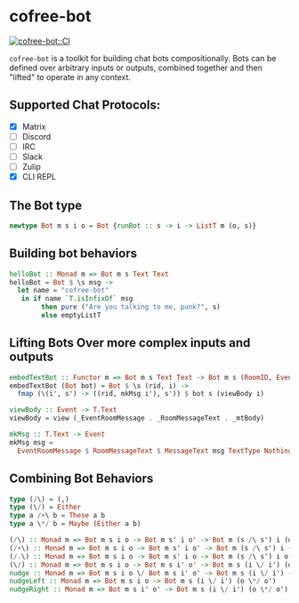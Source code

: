 cofree-bot
==========

[![cofree-bot::CI](https://github.com/cofree-coffee/cofree-bot/actions/workflows/nix.yml/badge.svg)](https://github.com/cofree-coffee/cofree-bot/actions/workflows/nix.yml)

`cofree-bot` is a toolkit for building chat bots compositionally. Bots
can be defined over arbitrary inputs or outputs, combined together and
then "lifted" to operate in any context.

Supported Chat Protocols:
-------------------------
- [x] Matrix
- [ ] Discord
- [ ] IRC
- [ ] Slack
- [ ] Zulip
- [x] CLI REPL

The Bot type
------------
```Haskell
newtype Bot m s i o = Bot {runBot :: s -> i -> ListT m (o, s)}
```

Building bot behaviors
----------------------
```Haskell
helloBot :: Monad m => Bot m s Text Text
helloBot = Bot $ \s msg ->
  let name = "cofree-bot"
   in if name `T.isInfixOf` msg
        then pure ("Are you talking to me, punk?", s)
        else emptyListT
```

Lifting Bots Over more complex inputs and outputs
-------------------------------------------------
```Haskell
embedTextBot :: Functor m => Bot m s Text Text -> Bot m s (RoomID, Event) (RoomID, Event)
embedTextBot (Bot bot) = Bot $ \s (rid, i) ->
  fmap (\(i', s') -> ((rid, mkMsg i'), s')) $ bot s (viewBody i)

viewBody :: Event -> T.Text
viewBody = view (_EventRoomMessage . _RoomMessageText . _mtBody)

mkMsg :: T.Text -> Event
mkMsg msg =
  EventRoomMessage $ RoomMessageText $ MessageText msg TextType Nothing Nothing
```

Combining Bot Behaviors
---------------------
```Haskell
type (/\) = (,)
type (\/) = Either
type a /+\ b = These a b
type a \*/ b = Maybe (Either a b)

(/\) :: Monad m => Bot m s i o -> Bot m s' i o' -> Bot m (s /\ s') i (o /\ o')
(/+\) :: Monad m => Bot m s i o -> Bot m s' i o' -> Bot m (s /\ s') i (o /+\ o')
(/.\) :: Monad m => Bot m s i o -> Bot m s' i o -> Bot m (s /\ s') i o
(\/) :: Monad m => Bot m s i o -> Bot m s i' o' -> Bot m s (i \/ i') (o \/ o')
nudge :: Monad m => Bot m s i o \/ Bot m s i' o' -> Bot m s (i \/ i') (o \*/ o')
nudgeLeft :: Monad m => Bot m s i o -> Bot m s (i \/ i') (o \*/ o')
nudgeRight :: Monad m => Bot m s i' o' -> Bot m s (i \/ i') (o \*/ o')
```
